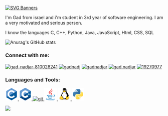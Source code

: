[![SVG Banners](https://svg-banners.vercel.app/api?type=origin&text1=Gad%20Nadjar%20&text2=%20💻%20Software%20Engineering%20Student%20💻&width=800&height=400)](https://github.com/gadnadj/svg-banners)

I'm Gad from israel and i'm student in 3rd year of software engineering. I am a very motivated and serious person. 

I know the languages C, C++, Python, Java, JavaScript, Html, CSS, SQL


![Anurag's GitHub stats](https://github-readme-stats.vercel.app/api?username=gadnadj&theme=jolly&show_icons=true)




<h3 align="left">Connect with me:</h3>
<p align="left">
  <a href="https://linkedin.com/in/gad-nadjar-810028241" target="blank"><img align="center" src="https://raw.githubusercontent.com/rahuldkjain/github-profile-readme-generator/master/src/images/icons/Social/linked-in-alt.svg" alt="gad-nadjar-810028241" height="30" width="40" /></a>
  <a href="https://instagram.com/gadnadj" target="blank"><img align="center" src="https://raw.githubusercontent.com/rahuldkjain/github-profile-readme-generator/master/src/images/icons/Social/instagram.svg" alt="gadnadj" height="30" width="40" /></a>
<a href="https://twitter.com/gadnadjar" target="blank"><img align="center" src="https://raw.githubusercontent.com/rahuldkjain/github-profile-readme-generator/master/src/images/icons/Social/twitter.svg" alt="gadnadjar" height="30" width="40" /></a>
<a href="https://fb.com/gad.nadjar" target="blank"><img align="center" src="https://raw.githubusercontent.com/rahuldkjain/github-profile-readme-generator/master/src/images/icons/Social/facebook.svg" alt="gad.nadjar" height="30" width="40" /></a>
<a href="https://stackoverflow.com/users/19270977" target="blank"><img align="center" src="https://raw.githubusercontent.com/rahuldkjain/github-profile-readme-generator/master/src/images/icons/Social/stack-overflow.svg" alt="19270977" height="30" width="40" /></a>


<h3 align="left">Languages and Tools:</h3>
<p align="left"> <a href="https://www.cprogramming.com/" target="_blank" rel="noreferrer"> <img src="https://raw.githubusercontent.com/devicons/devicon/master/icons/c/c-original.svg" alt="c" width="40" height="40"/> </a> <a href="https://www.w3schools.com/cpp/" target="_blank" rel="noreferrer"> <img src="https://raw.githubusercontent.com/devicons/devicon/master/icons/cplusplus/cplusplus-original.svg" alt="cplusplus" width="40" height="40"/> </a> <a href="https://git-scm.com/" target="_blank" rel="noreferrer"> <img src="https://www.vectorlogo.zone/logos/git-scm/git-scm-icon.svg" alt="git" width="40" height="40"/> </a> <a href="https://www.java.com" target="_blank" rel="noreferrer"> <img src="https://raw.githubusercontent.com/devicons/devicon/master/icons/java/java-original.svg" alt="java" width="40" height="40"/> </a> <a href="https://www.linux.org/" target="_blank" rel="noreferrer"> <img src="https://raw.githubusercontent.com/devicons/devicon/master/icons/linux/linux-original.svg" alt="linux" width="40" height="40"/> </a> <a href="https://www.python.org" target="_blank" rel="noreferrer"> <img src="https://raw.githubusercontent.com/devicons/devicon/master/icons/python/python-original.svg" alt="python" width="40" height="40"/> </a> </p>
  



![](https://komarev.com/ghpvc/?username=gadnadj&color=blueviolet)




